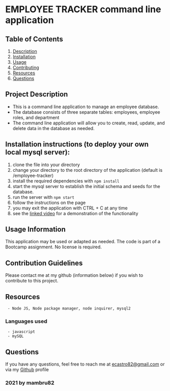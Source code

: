 # EMPLOYEE TRACKER command line application
  
   ## Table of Contents
   1. [Description](#Project-Description)
   1. [Installation](#Installation-instructions)
   1. [Usage](#Usage-Information)
   1. [Contributing](#Contribution-Guidelines)
   1. [Resources](#Resources)
   1. [Questions](#Questions)

   ## Project Description
   - This is a command line application to manage an employee database.
   - The database consists of three separate tables: employees, employee roles, and department
   - The command line application will allow you to create, read, update, and delete data in the database as needed. 

   ## Installation instructions (to deploy your own local mysql server):
   1. clone the file into your directory 
   1. change your directory to the root directory of the application (default is /employee-tracker)
   1. install the required dependencies with `npm install`
   1. start the mysql server to establish the initial schema and seeds for the database. 
   1. run the server with `npm start`
   1. follow the instructions on the page
   1. you may exit the application with CTRL + C at any time
   1. see the [linked video]() for a demonstration of the functionality

   ## Usage Information
   This application may be used or adapted as needed. The code is part of a Bootcamp assignment. No license is required.
   ## Contribution Guidelines
   Please contact me at my github (information below) if you wish to contribute to this project.
   ## Resources
     - Node JS, Node package manager, node inquirer, mysql2
   ### Languages used
     - javascript
     - mySQL

   ## Questions
   If you have any questions, feel free to reach me at ecastro82@gmail.com or via my [Github](https://github.com/mambru82) profile 
  
   ### 2021 by mambru82